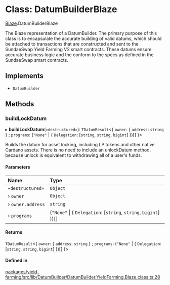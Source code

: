 # Class: DatumBuilderBlaze

[Blaze](../modules/Blaze.md).DatumBuilderBlaze

The Blaze representation of a DatumBuilder. The primary purpose of this class
is to encapsulate the accurate building of valid datums, which should be attached
to transactions that are constructed and sent to the SundaeSwap Yield Farming V2
smart contracts. These datums ensure accurate business logic and the conform to the
specs as defined in the SundaeSwap smart contracts.

## Implements

- `DatumBuilder`

## Methods

### buildLockDatum

▸ **buildLockDatum**(`«destructured»`): `TDatumResult`\<\{ `owner`: \{ `address`: `string`  } ; `programs`: (``"None"`` \| \{ `Delegation`: [`string`, `string`, `bigint`]  })[]  }\>

Builds the datum for asset locking, including LP tokens and other
native Cardano assets. There is no need to include an unlockDatum
method, because unlock is equivalent to withdrawing all of a user's
funds.

#### Parameters

| Name | Type |
| :------ | :------ |
| `«destructured»` | `Object` |
| › `owner` | `Object` |
| › `owner.address` | `string` |
| › `programs` | (``"None"`` \| \{ `Delegation`: [`string`, `string`, `bigint`]  })[] |

#### Returns

`TDatumResult`\<\{ `owner`: \{ `address`: `string`  } ; `programs`: (``"None"`` \| \{ `Delegation`: [`string`, `string`, `bigint`]  })[]  }\>

#### Defined in

[packages/yield-farming/src/lib/DatumBuilder/DatumBuilder.YieldFarming.Blaze.class.ts:28](https://github.com/SundaeSwap-finance/sundae-sdk/blob/main/packages/yield-farming/src/lib/DatumBuilder/DatumBuilder.YieldFarming.Blaze.class.ts#L28)

